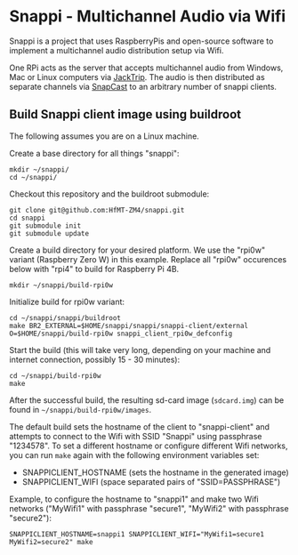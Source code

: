# Snappi - Multichannel Audio via Wifi

Snappi is a project that uses RaspberryPis and open-source software to
implement a multichannel audio distribution setup via Wifi.

One RPi acts as the server that accepts multichannel audio from Windows, Mac or
Linux computers via [JackTrip](https://github.com/jacktrip/jacktrip). The audio
is then distributed as separate channels via
[SnapCast](https://github.com/badaix/snapcast) to an arbitrary number of snappi
clients.

## Build Snappi client image using buildroot

The following assumes you are on a Linux machine.

Create a base directory for all things "snappi":
```
mkdir ~/snappi/
cd ~/snappi/
```

Checkout this repository and the buildroot submodule:
```
git clone git@github.com:HfMT-ZM4/snappi.git
cd snappi
git submodule init
git submodule update
```

Create a build directory for your desired platform. We use the "rpi0w" variant
(Raspberry Zero W) in this example. Replace all "rpi0w" occurences below with "rpi4" to build
for Raspberry Pi 4B.
```
mkdir ~/snappi/build-rpi0w
```

Initialize build for rpi0w variant:
```
cd ~/snappi/snappi/buildroot
make BR2_EXTERNAL=$HOME/snappi/snappi/snappi-client/external O=$HOME/snappi/build-rpi0w snappi_client_rpi0w_defconfig
```

Start the build (this will take very long, depending on your machine and internet connection, possibly 15 - 30 minutes):
```
cd ~/snappi/build-rpi0w
make
```

After the successful build, the resulting sd-card image (`sdcard.img`) can be found in `~/snappi/build-rpi0w/images`.

The default build sets the hostname of the client to "snappi-client" and
attempts to connect to the Wifi with SSID "Snappi" using passphrase "1234578".
To set a different hostname or configure different Wifi networks, you can run
`make` again with the following environment variables set:

- SNAPPICLIENT_HOSTNAME (sets the hostname in the generated image)
- SNAPPICLIENT_WIFI (space separated pairs of "SSID=PASSPHRASE")

Example, to configure the hostname to "snappi1" and make two Wifi networks
("MyWifi1" with passphrase "secure1", "MyWifi2" with passphrase "secure2"):

```
SNAPPICLIENT_HOSTNAME=snappi1 SNAPPICLIENT_WIFI="MyWifi1=secure1 MyWifi2=secure2" make
`````
